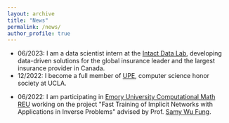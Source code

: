 ```yaml
---
layout: archive
title: "News"
permalink: /news/
author_profile: true
---
```


<!-- {% if site.talkmap_link == true %}

<p style="text-decoration:underline;"><a href="/talkmap.html">See a map of all the places I've given a talk!</a></p>

{% endif %}

{% for post in site.talks reversed %}
  {% include archive-single-talk.html %}
{% endfor %}
 -->

 <!-- News
 ====== -->
 * 06/2023: I am a data scientist intern at the [Intact Data Lab](https://intactlab.ca/), developing data-driven solutions for the global insurance leader and the largest insurance provider in Canada.
 * 12/2022: I become a full member of [UPE](https://upe.seas.ucla.edu/requirements), computer science honor society at UCLA.
 <!-- * 10/2022: I am an inductee for [UPE](https://upe.seas.ucla.edu/requirements), computer science honor society at UCLA. -->
 * 06/2022: I am participating in [Emory University Computational Math REU](http://www.math.emory.edu/site/cmds-reuret/summer2022/) working on the project "Fast Training of Implicit Networks with Applications in Inverse Problems" advised by Prof. [Samy Wu Fung](https://swufung.github.io/).
 